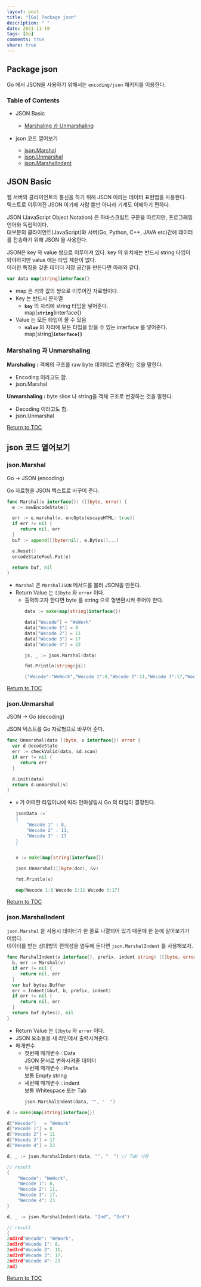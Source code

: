 ```yaml
---
layout: post
title: "[Go] Package json"
description: " "
date: 2021-11-19
tags: [Go]
comments: true
share: true
---
```


## Package json

Go 에서 JSON을 사용하기 위해서는 <code>encoding/json</code> 패키지를 이용한다.


### Table of Contents
* JSON Basic
    * [Marshaling 과 Unmarshaling](#marshaling-과-unmarshaling)

* json 코드 열어보기
    * [json.Marshal](json.Marshal)
    * [json.Unmarshal](json.Unmarshal)
    * [json.MarshalIndent](#jsonmarshalindent)


## JSON Basic
웹 서버와 클라이언트의 통신을 하기 위해 JSON 이라는 데이터 표현법을 사용한다.  
텍스트로 이루어진 JSON 이기에 사람 뿐만 아니라 기계도 이해하기 편하다.  

JSON (JavaScript Object Notation) 은 자바스크립트 구문을 따르지만, 프로그래밍 언어와 독립적이다.   
대부분의 클라이언트(JavaScript)와 서버(Go, Python, C++, JAVA etc)간에 데이터를 전송하기 위해 JSON 을 사용한다.

JSON은 key 와 value 쌍으로 이루어져 있다. key 의 위치에는 반드시 string 타입이 와야하지만 value 에는 타입 제한이 없다.  
이러한 특징을 갖춘 데이터 저장 공간을 만든다면 아래와 같다.  
```go
var data map[string]interface{}
```
* map 은 키와 값의 쌍으로 이루어진 자료형이다.
* Key 는 반드시 문자열
    * **<code>key</code>** 의 자리에 string 타입을 넣어준다.  
    map[**<code>string</code>**]interface{}
* Value 는 모든 타입이 올 수 있음
    * **<code>value</code>** 의 자리에 모든 타입을 받을 수 있는 interface 를 넣어준다.  
    map[string]**<code>interface{}</code>**

### Marshaling 과 Unmarshaling  
**Marshaling :** 객체의 구조를 raw byte 데이터로 변경하는 것을 말한다.  
* Encoding 이라고도 함.
* json.Marshal

**Unmarshaling :** byte slice 나 string을 객체 구조로 변경하는 것을 말한다.  
* Decoding 이라고도 함.
* json.Unmarshal

<!-- **Why Byte?**  
컴퓨터는 데이터를 바이트 단위로 인식하기에,. -->

[Return to TOC](#table-of-contents)

## json 코드 열어보기

### json.Marshal
Go → JSON (encoding)  

Go 자료형을 JSON 텍스트로 바꾸어 준다.

```go
func Marshal(v interface{}) ([]byte, error) {
  e := newEncodeState()

  err := e.marshal(v, encOpts{escapeHTML: true})
  if err != nil {
     return nil, err
  }
  buf := append([]byte(nil), e.Bytes()...)

  e.Reset()
  encodeStatePool.Put(e)

  return buf, nil
}
```
* <code>Marshal</code> 은 <code>MarshalJSON</code> 메서드를 불러 JSON을 만든다.  
* Return Value 는 <code>[]byte</code> 와 <code>error</code> 이다.
    * 출력하고자 한다면 byte 를 string 으로 형변환시켜 주어야 한다.  
        ```go
        data := make(map[string]interface{})
        
        data["Wecode"] = "WeWork"
        data["Wecode 1"] = 8
        data["Wecode 2"] = 11
        data["Wecode 3"] = 17
        data["Wecode 4"] = 23
        
        js, _ := json.Marshal(data)
        
        fmt.Println(string(js))
        ```
        ```go
        {"Wecode":"WeWork","Wecode 1":8,"Wecode 2":11,"Wecode 3":17,"Wecode 4":23}
        ```

[Return to TOC](#table-of-contents)

### json.Unmarshal
JSON → Go (decoding) 

JSON 텍스트를 Go 자료형으로 바꾸어 준다.

```go
func Unmarshal(data []byte, v interface{}) error {
  var d decodeState
  err := checkValid(data, &d.scan)
  if err != nil {
     return err
  }

  d.init(data)
  return d.unmarshal(v)
}
```
* <code>v</code> 가 어떠한 타입이냐에 따라 언마샬링시 Go 의 타입이 결정된다.
    ```go
    jsonData :=`
	{
		"Wecode 1" : 8,
		"Wecode 2" : 11,
		"Wecode 3" : 17
	}
	`
	
	v := make(map[string]interface{})
	
	json.Unmarshal([]byte(doc), &v)
	
	fmt.Println(v)
    ```
    ```go
    map[Wecode 1:8 Wecode 2:11 Wecode 3:17]
    ```

[Return to TOC](#table-of-contents)

### json.MarshalIndent  
<code>json.Marshal</code> 을 사용시 데이터가 한 줄로 나열되어 있기 때문에 한 눈에 알아보기가 어렵다.  
데이터를 받는 상대방의 편의성을 염두에 둔다면 <code>json.MarshalIndent</code> 를 사용해보자.  
```go
func MarshalIndent(v interface{}, prefix, indent string) ([]byte, error) {
  b, err := Marshal(v)
  if err != nil {
     return nil, err
  }
  var buf bytes.Buffer
  err = Indent(&buf, b, prefix, indent)
  if err != nil {
     return nil, err
  }
  return buf.Bytes(), nil
}
```
* Return Value 는 <code>[]byte</code> 와 <code>error</code> 이다.  
* JSON 요소들을 새 라인에서 출력시켜준다.
* 매개변수  
    * 첫번째 매개변수 : Data  
    JSON 문서로 변화시켜줄 데이터  
    * 두번째 매개변수 : Prefix  
    보통 Empty string
    * 세번째 매개변수 : indent  
    보통 Whitespace 또는 Tab  
        ```go
        json.MarshalIndent(data, "", "  ")
        ```

```go
d := make(map[string]interface{})

d["Wecode"]   = "WeWork"
d["Wecode 1"] = 8
d["Wecode 2"] = 11
d["Wecode 3"] = 17
d["Wecode 4"] = 23

d, _ := json.MarshalIndent(data, "", "	") // Tab 사용
```
```go
// result
{
	"Wecode": "WeWork",
	"Wecode 1": 8,
	"Wecode 2": 11,
	"Wecode 3": 17,
	"Wecode 4": 23
}
```

```go
d, _ := json.MarshalIndent(data, "2nd", "3rd") 
```
```go
// result
{
2nd3rd"Wecode": "WeWork",
2nd3rd"Wecode 1": 8,
2nd3rd"Wecode 2": 11,
2nd3rd"Wecode 3": 17,
2nd3rd"Wecode 4": 23
2nd}
```
[Return to TOC](#table-of-contents)
